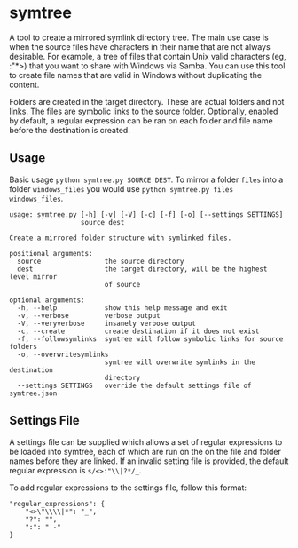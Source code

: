 symtree
=======

A tool to create a mirrored symlink directory tree. The main use case is when the source files have characters in their name that are not always desirable. For example, a tree of files that contain Unix valid characters (eg, :"*>) that you want to share with Windows via Samba. You can use this tool to create file names that are valid in Windows without duplicating the content.

Folders are created in the target directory. These are actual folders and not links. The files are symbolic links to the source folder. Optionally, enabled by default, a regular expression can be ran on each folder and file name before the destination is created.

Usage
-----

Basic usage `python symtree.py SOURCE DEST`. To mirror a folder `files` into a folder `windows_files` you would use `python symtree.py files windows_files`.

    usage: symtree.py [-h] [-v] [-V] [-c] [-f] [-o] [--settings SETTINGS]
                      source dest

    Create a mirrored folder structure with symlinked files.

    positional arguments:
      source                the source directory
      dest                  the target directory, will be the highest level mirror
                            of source

    optional arguments:
      -h, --help            show this help message and exit
      -v, --verbose         verbose output
      -V, --veryverbose     insanely verbose output
      -c, --create          create destination if it does not exist
      -f, --followsymlinks  symtree will follow symbolic links for source folders
      -o, --overwritesymlinks
                            symtree will overwrite symlinks in the destination
                            directory
      --settings SETTINGS   override the default settings file of symtree.json

Settings File
-------------

A settings file can be supplied which allows a set of regular expressions to be loaded into symtree, each of which are run on the on the file and folder names before they are linked. If an invalid setting file is provided, the default regular expression is `s/<>:"\\|?*/_`.

To add regular expressions to the settings file, follow this format:

    "regular_expressions": {
        "<>\"\\\\|*": "_",
        "?": "",
        ":": " -"
    }
